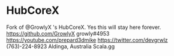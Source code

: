 # HubCoreX
Fork of @GrowlyX 's HubCoreX. Yes this will stay here forever.
https://github.com/GrowlyX
growly#4953
https://youtube.com/prepard3dmike
https://twitter.com/devgrwlz
(763)-224-8923
Aldinga, Australia
Scala.gg
